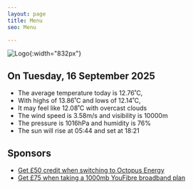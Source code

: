 ```yaml
---
layout: page
title: Menu
seo: Menu

---
```


![Logo](/images/logo.jpg){:width="832px"}

<!-- weather_marker starts -->
## On Tuesday, 16 September 2025

- The average temperature today is 12.76˚C,
- With highs of 13.86˚C and lows of 12.14˚C,
- It may feel like 12.08˚C with overcast clouds
- The wind speed is 3.58m/s and visibility is 10000m
- The pressure is 1016hPa and humidity is 76%
- The sun will rise at 05:44 and set at 18:21

<!-- weather_marker ends -->

## Sponsors

- [Get £50 credit when switching to Octopus Energy](https://bit.ly/3oD1nnS)
- [Get £75 when taking a 1000mb YouFibre broadband plan](https://aklam.io/91zWhU?)
